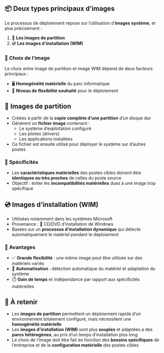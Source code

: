 ## 📦 **Deux types principaux d’images**

Le processus de déploiement repose sur l’utilisation d’**images système**, et plus précisément :

1.  🧱 **Les images de partition**
2.  💿 **Les images d’installation (WIM)**

### 🎯 **Choix de l’image**

Le choix entre image de partition et image WIM dépend de deux facteurs principaux :

- 🖥️ **Homogénéité matérielle** du parc informatique
- 🔁 **Niveau de flexibilité souhaité** pour le déploiement

## 🧱 **Images de partition**

- Créées à partir de la **copie complète d’une partition** d’un disque dur
- Génèrent un **fichier image** contenant :
  - Le système d’exploitation configuré
  - Les pilotes (drivers)
  - Les applications installées  
- Ce fichier est ensuite utilisé pour déployer le système sur d’autres postes

### 🔧 **Spécificités**

- Les **caractéristiques matérielles** des postes cibles doivent être **identiques ou très proches** de celles du poste source
- Objectif : éviter les **incompatibilités matérielles** dues à une image trop spécifique

## 💿 **Images d’installation (WIM)**

- Utilisées notamment dans les systèmes Microsoft
- Provenance : 📀 CD/DVD d’installation de Windows
- Basées sur un **processus d’installation dynamique** qui détecte automatiquement le matériel pendant le déploiement

### 🔄 **Avantages**

- ✅ **Grande flexibilité** : une même image peut être utilisée sur des matériels variés
- 🤖 **Automatisation** : détection automatique du matériel et adaptation du système
- ⏱️ **Gain de temps** et indépendance par rapport aux spécificités matérielles


## 🧠 **À retenir**

- Les **images de partition** permettent un déploiement rapide d’un environnement totalement configuré, mais nécessitent une **homogénéité matérielle**
- Les **images d’installation (WIM)** sont plus **souples** et adaptées à des **parcs hétérogènes**, au prix d’un temps d’installation plus long
- Le choix de l’image doit être fait en fonction des **besoins spécifiques** de l’entreprise et de la **configuration matérielle** des postes cibles